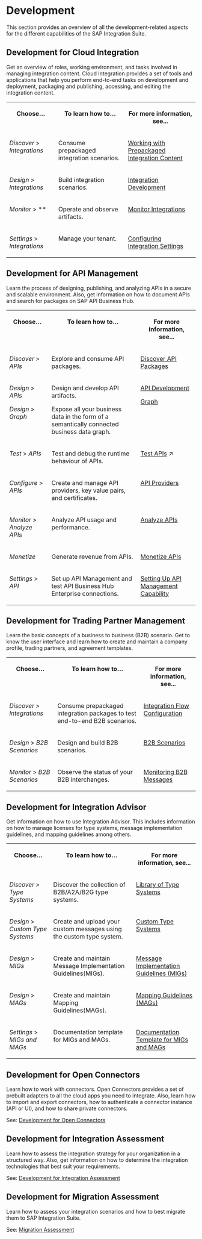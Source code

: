<!-- loiode1ae814218247c6bac4975cb486e431 -->

# Development

This section provides an overview of all the development-related aspects for the different capabilities of the SAP Integration Suite.



<a name="loiode1ae814218247c6bac4975cb486e431__section_Cloud_Integration"/>

## Development for Cloud Integration

Get an overview of roles, working environment, and tasks involved in managing integration content. Cloud Integration provides a set of tools and applications that help you perform end-to-end tasks on development and deployment, packaging and publishing, accessing, and editing the integration content.


<table>
<tr>
<th valign="top">

Choose…



</th>
<th valign="top">

To learn how to…



</th>
<th valign="top">

For more information, see...



</th>
</tr>
<tr>
<td valign="top">

*Discover* \> *Integrations* 



</td>
<td valign="top">

Consume prepackaged integration scenarios.



</td>
<td valign="top">

[Working with Prepackaged Integration Content](working-with-prepackaged-integration-content-bd2ed3e.md)



</td>
</tr>
<tr>
<td valign="top">

*Design* \> *Integrations* 



</td>
<td valign="top">

Build integration scenarios.



</td>
<td valign="top">

[Integration Development](integration-development-b18936e.md)



</td>
</tr>
<tr>
<td valign="top">

*Monitor* \> ** 



</td>
<td valign="top">

Operate and observe artifacts.



</td>
<td valign="top">

[Monitor Integrations](monitor-integrations-05446d0.md)



</td>
</tr>
<tr>
<td valign="top">

*Settings* \> *Integrations* 



</td>
<td valign="top">

Manage your tenant.



</td>
<td valign="top">

[Configuring Integration Settings](IntegrationSettings/configuring-integration-settings-98091f7.md)



</td>
</tr>
</table>



<a name="loiode1ae814218247c6bac4975cb486e431__section_APIM"/>

## Development for API Management

Learn the process of designing, publishing, and analyzing APIs in a secure and scalable environment. Also, get information on how to document APIs and search for packages on SAP API Business Hub.


<table>
<tr>
<th valign="top">

Choose…



</th>
<th valign="top">

To learn how to…



</th>
<th valign="top">

For more information, see...



</th>
</tr>
<tr>
<td valign="top">

*Discover* \> *APIs* 



</td>
<td valign="top">

Explore and consume API packages.



</td>
<td valign="top">

[Discover API Packages](discover-api-packages-5cb804c.md)



</td>
</tr>
<tr>
<td valign="top">

*Design* \> *APIs*

*Design* \> *Graph*



</td>
<td valign="top">

Design and develop API artifacts.

Expose all your business data in the form of a semantically connected business data graph.



</td>
<td valign="top">

[API Development](api-development-adcbc07.md)

[Graph](https://help.sap.com/docs/graph)



</td>
</tr>
<tr>
<td valign="top">

*Test* \> *APIs* 



</td>
<td valign="top">

Test and debug the runtime behaviour of APIs.



</td>
<td valign="top">

[Test APIs](https://help.sap.com/viewer/66d066d903c2473f81ec33acfe2ccdb4/Cloud/en-US/3ba6151391bc474b9f1fa69455f65e3b.html "Use the API Test Console to test the runtime behavior of APIs.") :arrow_upper_right:



</td>
</tr>
<tr>
<td valign="top">

*Configure* \> *APIs* 



</td>
<td valign="top">

Create and manage API providers, key value pairs, and certificates.



</td>
<td valign="top">

[API Providers](api-providers-42e13b2.md)



</td>
</tr>
<tr>
<td valign="top">

*Monitor* \> *Analyze APIs* 



</td>
<td valign="top">

Analyze API usage and performance.



</td>
<td valign="top">

[Analyze APIs](analyze-apis-7712c61.md)



</td>
</tr>
<tr>
<td valign="top">

*Monetize* 



</td>
<td valign="top">

Generate revenue from APIs.



</td>
<td valign="top">

[Monetize APIs](monetize-apis-fcdc89b.md)



</td>
</tr>
<tr>
<td valign="top">

*Settings* \> *API* 



</td>
<td valign="top">

Set up API Management and test API Business Hub Enterprise connections.



</td>
<td valign="top">

[Setting Up API Management Capability](setting-up-api-management-capability-f34e86c.md)



</td>
</tr>
</table>



<a name="loiode1ae814218247c6bac4975cb486e431__section_TPM"/>

## Development for Trading Partner Management

Learn the basic concepts of a business to business \(B2B\) scenario. Get to know the user interface and learn how to create and maintain a company profile, trading partners, and agreement templates.


<table>
<tr>
<th valign="top">

Choose…



</th>
<th valign="top">

To learn how to…



</th>
<th valign="top">

For more information, see...



</th>
</tr>
<tr>
<td valign="top">

*Discover* \> *Integrations* 



</td>
<td valign="top">

Consume prepackaged integration packages to test end-to-end B2B scenarios.



</td>
<td valign="top">

[Integration Flow Configuration](integration-flow-configuration-0ff6229.md)



</td>
</tr>
<tr>
<td valign="top">

*Design* \> *B2B Scenarios* 



</td>
<td valign="top">

Design and build B2B scenarios.



</td>
<td valign="top">

[B2B Scenarios](b2b-scenarios-c55eb4d.md)



</td>
</tr>
<tr>
<td valign="top">

*Monitor* \> *B2B Scenarios* 



</td>
<td valign="top">

Observe the status of your B2B interchanges.



</td>
<td valign="top">

[Monitoring B2B Messages](monitoring-b2b-messages-b5e1fc9.md)



</td>
</tr>
</table>



<a name="loiode1ae814218247c6bac4975cb486e431__section_Integration_Advisor"/>

## Development for Integration Advisor

Get information on how to use Integration Advisor. This includes information on how to manage licenses for type systems, message implementation guidelines, and mapping guidelines among others.


<table>
<tr>
<th valign="top">

Choose…



</th>
<th valign="top">

To learn how to…



</th>
<th valign="top">

For more information, see...



</th>
</tr>
<tr>
<td valign="top">

*Discover* \> *Type Systems* 



</td>
<td valign="top">

Discover the collection of B2B/A2A/B2G type systems.



</td>
<td valign="top">

[Library of Type Systems](library-of-type-systems-740136b.md)



</td>
</tr>
<tr>
<td valign="top">

*Design* \> *Custom Type Systems* 



</td>
<td valign="top">

Create and upload your custom messages using the custom type system.



</td>
<td valign="top">

[Custom Type Systems](custom-type-systems-884bb25.md)



</td>
</tr>
<tr>
<td valign="top">

*Design* \> *MIGs* 



</td>
<td valign="top">

Create and maintain Message Implementation Guidelines\(MIGs\).



</td>
<td valign="top">

[Message Implementation Guidelines \(MIGs\)](message-implementation-guidelines-migs-f9f2bab.md)



</td>
</tr>
<tr>
<td valign="top">

*Design* \> *MAGs* 



</td>
<td valign="top">

Create and maintain Mapping Guidelines\(MAGs\).



</td>
<td valign="top">

[Mapping Guidelines \(MAGs\)](mapping-guidelines-mags-42124f4.md)



</td>
</tr>
<tr>
<td valign="top">

*Settings* \> *MIGs and MAGs* 



</td>
<td valign="top">

Documentation template for MIGs and MAGs.



</td>
<td valign="top">

[Documentation Template for MIGs and MAGs](documentation-template-for-migs-and-mags-4c442af.md)



</td>
</tr>
</table>



<a name="loiode1ae814218247c6bac4975cb486e431__section_uhl_p4n_plb"/>

## Development for Open Connectors

Learn how to work with connectors. Open Connectors provides a set of prebuilt adapters to all the cloud apps you need to integrate. Also, learn how to import and export connectors, how to authenticate a connector instance \(API or UI\), and how to share private connectors.

See: [Development for Open Connectors](https://help.openconnectors.ext.hana.ondemand.com/home/working-with-elements)



<a name="loiode1ae814218247c6bac4975cb486e431__section_vxn_yth_5tb"/>

## Development for Integration Assessment

Learn how to assess the integration strategy for your organization in a structured way. Also, get information on how to determine the integration technologies that best suit your requirements.

See: [Development for Integration Assessment](https://help.sap.com/docs/CLOUD_INTEGRATION/36eacbcb75de48a48717090574ba16d0/310067e3e49342ddbe5a90c8f33a1910.html?version=Cloud)



<a name="loiode1ae814218247c6bac4975cb486e431__section_mcz_qrz_h5b"/>

## Development for Migration Assessment

Learn how to assess your integration scenarios and how to best migrate them to SAP Integration Suite.

See: [Migration Assessment](../migration-assessment-5c5e50e.md)

